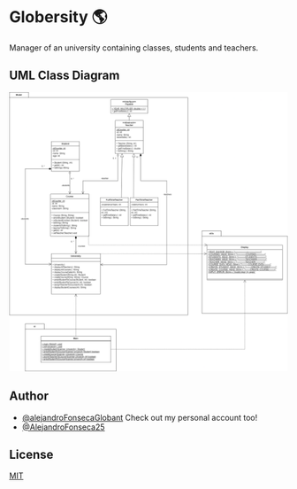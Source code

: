 
# Globersity 🌎

Manager of an university containing classes, students and teachers.

## UML Class Diagram
![Class Diagram](https://github.com/alejandroFonsecaGlobant/Globersity/blob/main/data/Class%20Diagram%20(UML).png)

## Author

- [@alejandroFonsecaGlobant](https://www.github.com/alejandroFonsecaGlobant)
Check out my personal account too!
- [@AlejandroFonseca25](https://www.github.com/AlejandroFonseca25)


## License

[MIT](https://github.com/alejandroFonsecaGlobant/Globersity/blob/main/LICENSE)

